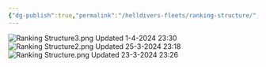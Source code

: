 ```yaml
---
{"dg-publish":true,"permalink":"/helldivers-fleets/ranking-structure/","noteIcon":"","created":"2024-03-23T23:24:06.950+01:00","updated":"2024-04-01T23:30:13.156+02:00"}
---
```


![Ranking Structure3.png](/img/user/Ranking%20Structure3.png)
Updated 1-4-2024 23:30
![Ranking Structure2.png](/img/user/Images/Ranking%20Structure2.png)
Updated 25-3-2024 23:18
![Ranking Structure.png](/img/user/Images/Ranking%20Structure.png)
Updated 23-3-2024 23:26
